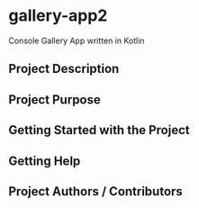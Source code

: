 # gallery-app2
Console Gallery App written in Kotlin

## Project Description

## Project Purpose

## Getting Started with the Project

## Getting Help

## Project Authors / Contributors
